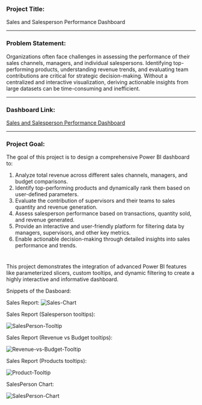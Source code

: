### Project Title:  
Sales and Salesperson Performance Dashboard  

---

### Problem Statement:  
Organizations often face challenges in assessing the performance of their sales channels, managers, and individual salespersons. Identifying top-performing products, understanding revenue trends, and evaluating team contributions are critical for strategic decision-making. Without a centralized and interactive visualization, deriving actionable insights from large datasets can be time-consuming and inefficient.  

---

### **Dashboard Link**:  
[Sales and Salesperson Performance Dashboard](https://app.powerbi.com/links/5sI2GLIr5D?ctid=1b400694-073b-4aaa-924b-bf6f345626c0&pbi_source=linkShare)  

---

### Project Goal:  
The goal of this project is to design a comprehensive Power BI dashboard to:  
1. Analyze total revenue across different sales channels, managers, and budget comparisons.  
2. Identify top-performing products and dynamically rank them based on user-defined parameters.  
3. Evaluate the contribution of supervisors and their teams to sales quantity and revenue generation.  
4. Assess salesperson performance based on transactions, quantity sold, and revenue generated.  
5. Provide an interactive and user-friendly platform for filtering data by managers, supervisors, and other key metrics.  
6. Enable actionable decision-making through detailed insights into sales performance and trends.  

#

This project demonstrates the integration of advanced Power BI features like parameterized slicers, custom tooltips, and dynamic filtering to create a highly interactive and informative dashboard.  


Snippets of the Dasboard:

Sales Report: 
![Sales-Chart](https://github.com/user-attachments/assets/a9377f34-4346-4ee2-9747-053c4f51030d)

Sales Report (Salesperson tooltips):

![SalesPerson-Tooltip](https://github.com/user-attachments/assets/782f6b92-4386-417d-b729-6a13472fb5d3)

Sales Report (Revenue vs Budget tooltips):

![Revenue-vs-Budget-Tooltip](https://github.com/user-attachments/assets/e9d8c54d-bea5-4c15-b7bc-ca6a03b88ffb)

Sales Report (Products tooltips):

![Product-Tooltip](https://github.com/user-attachments/assets/ad41b41b-2997-4cb8-be67-a7df7da2e7ad)

SalesPerson Chart: 

![SalesPerson-Chart](https://github.com/user-attachments/assets/8cac1599-2e85-4476-9445-7382a20f2bb9)
